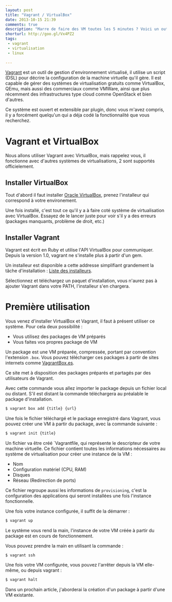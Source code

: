 ```yaml
---
layout: post
title: "Vagrant / VirtualBox"
date: 2013-10-15 21:39
comments: true
description: "Marre de faire des VM toutes les 5 minutes ? Voici un outil pour les gouverner toutes !"
shorturl: http://goo.gl/Vx4PZ2
tags:
 - vagrant
 - virtualisation
 - linux
 
---
```


[Vagrant](http://www.vagrantup.com/) est un outil de gestion d'environnement virtualisé, il utilise un script (DSL) pour décrire la configuration de la machine virtuelle qu'il gère. Il est capable de gérer des systèmes de virtualisation gratuits comme VirtualBox, QEmu, mais aussi des commerciaux comme VMWare, ainsi que plus récemment des infrastructures type cloud comme OpenStack et bien d'autres.

Ce système est ouvert et extensible par plugin, donc vous m'avez compris, il y a forcément quelqu'un qui a déja codé la fonctionnalité que vous recherchez.

# Vagrant et VirtualBox

Nous allons utiliser Vagrant avec VirtualBox, mais rappelez vous, il fonctionne avec d'autres systèmes de virtualisations, 2 sont supportés officielement.

## Installer VirtualBox

Tout d'abord il faut installer [Oracle VirtualBox](https://www.virtualbox.org/), prenez l'installeur qui correspond à votre environement.

Une fois installé, c'est tout ce qu'il y a à faire coté système de virtualisation avec VirtualBox. Essayez de le lancer juste pour voir s'il y a des erreurs (packages manquants, problème de droit, etc.)

## Installer Vagrant

Vagrant est écrit en Ruby et utilise l'API VirtualBox pour communiquer. Depuis la version 1.0, vagrant ne s'installe plus à partir d'un gem.

Un installeur est disponible a cette addresse simplifiant grandement la tâche d'installation :
[Liste des installeurs](http://downloads.vagrantup.com/).

Sélectionnez et téléchargez un paquet d'installation, vous n'aurez pas à ajouter Vagrant dans votre PATH, l'installeur s'en chargera.

# Première utilisation

Vous venez d'installer VirtualBox et Vagrant, il faut à présent utiliser ce système. Pour cela deux possibilité :

  * Vous utilisez des packages de VM préparés
  * Vous faites vos propres package de VM

Un package est une VM préparée, compressée, portant par convention l'extension ``.box``. Vous pouvez télécharger ces packages à partir de sites internets comme [VagrantBox.es](http://www.vagrantbox.es/). 

Ce site met à disposition des packages préparés et partagés par des utilisateurs de Vagrant. 

Avec cette commande vous allez importer le package depuis un fichier local ou distant. S'il est distant la commande téléchargera au préalable le package d'installation.

``` bash
$ vagrant box add {title} {url}
```

Une fois le fichier téléchargé et le package enregistré dans Vagrant, vous pouvez créer une VM à partir du package, avec la commande suivante :

``` bash
$ vagrant init {title}
```
Un fichier va être créé `Vagrantfile, qui représente le descripteur de votre machine virtuelle.
Ce fichier contient toutes les informations nécessaires au système de virtualisation pour créer une instance de la VM :
  
  * Nom
  * Configuration matériel (CPU, RAM)
  * Disques
  * Réseau (Redirection de ports)
  
Ce fichier regroupe aussi les informations de `provisioning`, c'est la confguration des applications qui seront installées une fois l'instance fonctionnelle. 

Une fois votre instance configurée, il suffit de la démarrer :

``` bash
$ vagrant up
```

Le système vous rend la main, l'instance de votre VM créée à partir du package est en cours de fonctionnement.

Vous pouvez prendre la main en utilisant la commande :

``` bash
$ vagrant ssh
```

Une fois votre VM configurée, vous pouvez l'arrêter depuis la VM elle-même, ou depuis vagrant :

``` bash
$ vagrant halt
```

Dans un prochain article, j'aborderai la création d'un package à partir d'une VM existante.